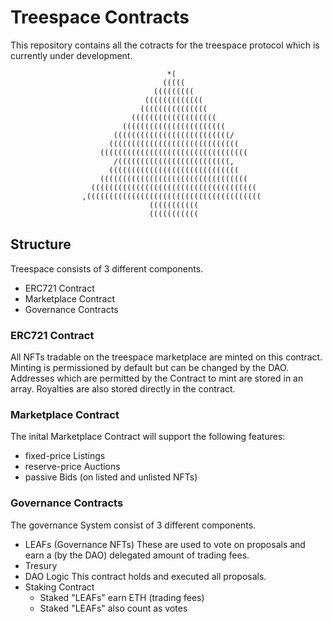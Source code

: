 # Treespace Contracts
This repository contains all the cotracts for the treespace protocol which is currently under development. 
                                                                                 
                                                                                
                                                                                
                                       *(                                       
                                      (((((                                     
                                    (((((((((                                   
                                  (((((((((((((                                 
                                 (((((((((((((((                                
                               (((((((((((((((((((                              
                             (((((((((((((((((((((((                            
                           ((((((((((((((((((((((((((/                          
                          (((((((((((((((((((((((((((((                         
                        (((((((((((((((((((((((((((((((((                       
                           /(((((((((((((((((((((((((,                          
                          (((((((((((((((((((((((((((((                         
                        (((((((((((((((((((((((((((((((((                       
                      (((((((((((((((((((((((((((((((((((((                     
                    ,(((((((((((((((((((((((((((((((((((((((                    
                                   (((((((((((                                  
                                   (((((((((((                                  
                                                                                
                                                                                
                                                                                
## Structure 
Treespace consists of 3 different components.
- ERC721 Contract
- Marketplace Contract
- Governance Contracts
### ERC721 Contract
All NFTs tradable on the treespace marketplace are minted on this contract. Minting is permissioned by default but can be changed by the DAO. Addresses which are permitted by the Contract to mint are stored in an array. Royalties are also stored directly in the contract. 
### Marketplace Contract
The inital Marketplace Contract will support the following features: 
- fixed-price Listings
- reserve-price Auctions
- passive Bids (on listed and unlisted NFTs)
### Governance Contracts 
The governance System consist of 3 different components. 
- LEAFs (Governance NFTs)
    These are used to vote on proposals and earn a (by the DAO) delegated amount of trading fees.
- Tresury
- DAO Logic 
    This contract holds and executed all proposals.
- Staking Contract
    - Staked "LEAFs" earn ETH (trading fees)
    - Staked "LEAFs" also count as votes